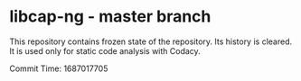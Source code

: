 # libcap-ng - master branch

This repository contains frozen state of the repository.
Its history is cleared. It is used only for static code
analysis with Codacy.

Commit Time: 1687017705